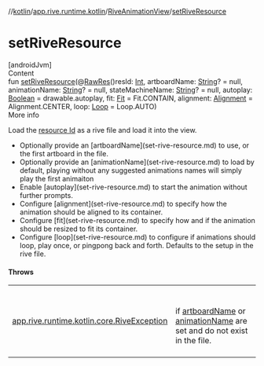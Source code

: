 //[kotlin](../../../index.md)/[app.rive.runtime.kotlin](../index.md)/[RiveAnimationView](index.md)/[setRiveResource](set-rive-resource.md)



# setRiveResource  
[androidJvm]  
Content  
fun [setRiveResource](set-rive-resource.md)(@[RawRes](https://developer.android.com/reference/kotlin/androidx/annotation/RawRes.html)()resId: [Int](https://kotlinlang.org/api/latest/jvm/stdlib/kotlin/-int/index.html), artboardName: [String](https://kotlinlang.org/api/latest/jvm/stdlib/kotlin/-string/index.html)? = null, animationName: [String](https://kotlinlang.org/api/latest/jvm/stdlib/kotlin/-string/index.html)? = null, stateMachineName: [String](https://kotlinlang.org/api/latest/jvm/stdlib/kotlin/-string/index.html)? = null, autoplay: [Boolean](https://kotlinlang.org/api/latest/jvm/stdlib/kotlin/-boolean/index.html) = drawable.autoplay, fit: [Fit](../../app.rive.runtime.kotlin.core/-fit/index.md) = Fit.CONTAIN, alignment: [Alignment](../../app.rive.runtime.kotlin.core/-alignment/index.md) = Alignment.CENTER, loop: [Loop](../../app.rive.runtime.kotlin.core/-loop/index.md) = Loop.AUTO)  
More info  


Load the [resource Id](set-rive-resource.md) as a rive file and load it into the view.

<ul><li>Optionally provide an [artboardName](set-rive-resource.md) to use, or the first artboard in the file.</li><li>Optionally provide an [animationName](set-rive-resource.md) to load by default, playing without any suggested animations names will simply play the first animaiton</li><li>Enable [autoplay](set-rive-resource.md) to start the animation without further prompts.</li><li>Configure [alignment](set-rive-resource.md) to specify how the animation should be aligned to its container.</li><li>Configure [fit](set-rive-resource.md) to specify how and if the animation should be resized to fit its container.</li><li>Configure [loop](set-rive-resource.md) to configure if animations should loop, play once, or pingpong back and forth. Defaults to the setup in the rive file.</li></ul>

#### Throws  
  
| | |
|---|---|
| <a name="app.rive.runtime.kotlin/RiveAnimationView/setRiveResource/#kotlin.Int#kotlin.String?#kotlin.String?#kotlin.String?#kotlin.Boolean#app.rive.runtime.kotlin.core.Fit#app.rive.runtime.kotlin.core.Alignment#app.rive.runtime.kotlin.core.Loop/PointingToDeclaration/"></a>[app.rive.runtime.kotlin.core.RiveException](../../app.rive.runtime.kotlin.core/-rive-exception/index.md)| <a name="app.rive.runtime.kotlin/RiveAnimationView/setRiveResource/#kotlin.Int#kotlin.String?#kotlin.String?#kotlin.String?#kotlin.Boolean#app.rive.runtime.kotlin.core.Fit#app.rive.runtime.kotlin.core.Alignment#app.rive.runtime.kotlin.core.Loop/PointingToDeclaration/"></a><br><br>if [artboardName](set-rive-resource.md) or [animationName](set-rive-resource.md) are set and do not exist in the file.<br><br>|
  



